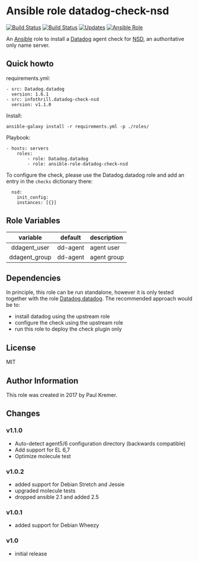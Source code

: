 # Ansible role datadog-check-nsd

[![Build Status](https://img.shields.io/travis/infothrill/ansible-role-datadog-check-nsd/master.svg?label=travis_master)](https://travis-ci.org/infothrill/ansible-role-datadog-check-nsd)
[![Build Status](https://img.shields.io/travis/infothrill/ansible-role-datadog-check-nsd/develop.svg?label=travis_develop)](https://travis-ci.org/infothrill/ansible-role-datadog-check-nsd)
[![Updates](https://pyup.io/repos/github/infothrill/ansible-role-datadog-check-nsd/shield.svg)](https://pyup.io/repos/github/infothrill/ansible-role-datadog-check-nsd/)
[![Ansible Role](https://img.shields.io/ansible/role/19313.svg)](https://galaxy.ansible.com/infothrill/datadog-check-nsd/)


An [Ansible](http://www.ansible.com) role to install a
[Datadog](https://www.datadoghq.com) agent check for
[NSD](https://www.nlnetlabs.nl/projects/nsd/), an authoritative only name
server.

## Quick howto

requirements.yml:

	- src: Datadog.datadog
	  version: 1.6.1
	- src: infothrill.datadog-check-nsd
	  version: v1.1.0

Install:

	ansible-galaxy install -r requirements.yml -p ./roles/

Playbook:

    - hosts: servers
        roles:
		    - role: Datadog.datadog
		    - role: ansible-role-datadog-check-nsd

To configure the check, please use the Datadog.datadog role and add an entry
in the `checks` dictionary there:

	  nsd:
	    init_config:
	    instances: [{}]

## Role Variables

|       variable             | default  | description     |
|:--------------------------:|:--------:|:----------------|
| ddagent_user               | dd-agent | agent user      |
| ddagent_group              | dd-agent | agent group     |

## Dependencies

In principle, this role can be run standalone, however it is only tested together
with the role [Datadog.datadog](https://galaxy.ansible.com/Datadog/datadog/).
The recommended approach would be to:

* install datadog using the upstream role
* configure the check using the upstream role
* run this role to deploy the check plugin only

## License

MIT

## Author Information

This role was created in 2017 by Paul Kremer.


## Changes

### v1.1.0

* Auto-detect agent5/6 configuration directory (backwards compatible)
* Add support for EL 6,7
* Optimize molecule test

### v1.0.2

* added support for Debian Stretch and Jessie
* upgraded molecule tests
* dropped ansible 2.1 and added 2.5

### v1.0.1

* added support for Debian Wheezy

### v1.0

* initial release
